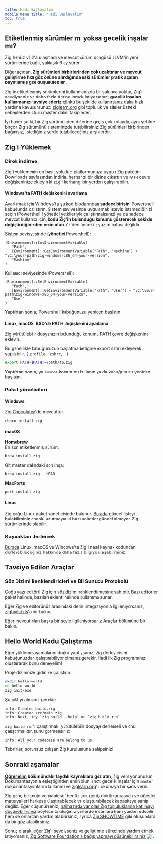 ```yaml
---
title: Hadi Başlayalım
mobile_menu_title: "Hadi Başlayalım"
toc: true
---
```


## Etiketlenmiş sürümler mi yoksa gecelik inşalar mı?
Zig henüz v1.0'a ulaşmadı ve mevcut sürüm döngüsü LLVM'in yeni sürümlerine bağlı, yaklaşık 6 ay sürer.

Diğer açıdan, **Zig sürümleri birbirlerinden çok uzaktırlar ve mevcut geliştirme hızı göz önüne alındığında eski sürümler pratik açıdan bayatlamış gibi düşünülebilir.**.

Zig'in etiketlenmiş sürümlerini kullanmanızda bir sakınca yoktur, Zig'i sevdiyseniz ve daha fazla derine inmek istiyorsanız;
**gecelik inşaları kullanmanızı tavsiye ederiz** çünkü bu şekilde kullanırsanız daha hızlı yardıma kavuşursunuz:
[ziglearn.org](https://ziglearn.org) gibi topluluk ve siteler üstteki sebeplerden ötürü master dalını takip eder.

İyi haber şu ki, bir Zig sürümünden diğerine geçiş çok kolaydır, aynı şekilde birçok Zig sürümünü sisteminizde tutabilirsiniz: Zig sürümleri birbirinden bağımsız, istediğiniz yerde tutabileceğiniz arşivlerdir.

## Zig'i Yüklemek
### Direk indirme
Zig'i yüklemenin en basit yoludur: platformunuza uygun Zig paketini [Downloads](/download) sayfasından indirin,
herhangi bir dizine çıkartın ve `PATH` çevre değişkeninize ekleyin ki `zig`'i herhangi bir yerden çalıştırabilin.

#### Windows'ta PATH değişkenini ayarlama
Ayarlamak için Windows'ta şu kod bloklarından **sadece birisini** Powershell kabuğunda çalıştırın.
Sistem seviyesinde uygulamak isteyip istemediğinizi seçin (Powershell'i yönetici yetkileriyle çalıştırmalısınız)
ya da sadece mevcut kullanıcı için, **kodu Zig'in bulunduğu konumu gösterecek şekilde değiştirdiğinizden emin olun**.
`C:`'den önceki `;` yazım hatası değildir.

Sistem sevisyesinde (**yönetici** Powershell):
```
[Environment]::SetEnvironmentVariable(
   "Path",
   [Environment]::GetEnvironmentVariable("Path", "Machine") + ";C:\your-path\zig-windows-x86_64-your-version",
   "Machine"
)
```

Kullanıcı seviyesinde (Powershell):
```
[Environment]::SetEnvironmentVariable(
   "Path",
   [Environment]::GetEnvironmentVariable("Path", "User") + ";C:\your-path\zig-windows-x86_64-your-version",
   "User"
)
```
Yaptıktan sonra, Powershell kabuğunuzu yeniden başlatın.

#### Linux, macOS, BSD'de PATH değişkenini ayarlama
Zig yürütülebilir dosyanızın bulunduğu konumu PATH çevre değişkenine ekleyin.

Bu genellikle kabuğunuzun başlatma betiğine export satırı ekleyerek yapılabilir. (`.profile`, `.zshrc`, ...)

```bash
export PATH=$PATH:~/path/to/zig
```
Yaptıktan sonra, ya `source` komutunu kullanın ya da kabuğunuzu yeniden başlatın.

### Paket yöneticileri
#### Windows
Zig [Chocolatey](https://chocolatey.org/packages/zig)'de mevcuttur.
```
choco install zig
```

#### macOS

**Homebrew**  
En son etiketlenmiş sürüm:
```
brew install zig
```

Git master dalındaki son inşa:
```
brew install zig --HEAD
```

**MacPorts**
```
port install zig
```
#### Linux
Zig çoğu Linux paket yöneticisinde bulunur. [Burada](https://github.com/ziglang/zig/wiki/Install-Zig-from-a-Package-Manager)
güncel listeyi bulabilirsiniz ancakl unutmayın ki bazı paketler güncel olmayan Zig sürümlerinde olabilir.

### Kaynaktan derlemek
[Burada](https://github.com/ziglang/zig/wiki/Building-Zig-From-Source) 
Linux, macOS ve Windows'ta Zig'i nasıl kaynak kodundan derleyebileceğiniz hakkında daha fazla bilgiye ulaşabilirsiniz.

## Tavsiye Edilen Araçlar
### Söz Dizimi Renklendiricleri ve Dil Sunucu Protokolü
Çoğu yazı editörü Zig için söz dizimi renklendirmesine sahiptir.
Bazı editörler paket halinde, bazıları eklenti halinde kullanıma sunar.

Eğer Zig ve editörünüz arasındaki derin integrasyonla ilgileniyorsanız, [zigtools/zls](https://github.com/zigtools/zls)'a bir bakın.

Eğer mevcut olan başka bir şeyle ilgileniyorsanız [Araçlar](../tools/) bölümüne bir bakın.

## Hello World Kodu Çalıştırma
Eğer yükleme aşamalarını doğru yaptıysanız, Zig derleyicisini kabuğunuzdan çalıştırabiliyor olmanız gerekir.
Hadi ilk Zig programınızı oluşturarak bunu deneyelim!

Proje dizininize gidin ve çalıştırın:
```bash
mkdir hello-world
cd hello-world
zig init-exe
```

Şu çıktıyı almanız gerekir:
```
info: Created build.zig
info: Created src/main.zig
info: Next, try `zig build --help` or `zig build run`
```

`zig build run`'ı çalıştırmak, yürütülebilir dosyayı derlemeli ve onu çalıştırmalıdır, şunu görmelisiniz:
```
info: All your codebase are belong to us.
```

Tebrikler, sorunsuz çalışan Zig kurulumuna sahipsiniz!  

## Sonraki aşamalar
**[Öğrenelim](../) bölümündeki faydalı kaynaklara göz atın**, Zig versiyonunuzun Dokümantasyonla eşleştiğinden emin olun.
(not: gecelik inşalar için `master` dokümantasyonlarını kullanın) ve [ziglearn.org](https://ziglearn.org)'u okumaya bir şans verin.

Zig genç bir proje ve maalesef henüz çok geniş dokümantasyon ve öğretici materyalleri herkese ulaştırabilecek ve oluşturabilecek kapasiteye sahip değiliz.
Eğer düşünürseniz, [halihazırda var olan Zig topluluklarına katılmayı düşünebilirsiniz](https://github.com/ziglang/zig/wiki/Community)
böylece takıldığınız yerlerde insanlara hem yardım edebilir hem de onlardan yardım alabilirsiniz, ayrıca [Zig SHOWTIME](https://zig.show) gibi oluşumlara da bir göz atabilirsiniz.

Sonuç olarak, eğer Zig'i sevdiyseniz ve geliştirme sürecinde yardım etmek istiyorsanız, [Zig Software Foundation'a bağış yapmayı düşünebilirsiniz](../../zsf)
<img src="/heart.svg" style="vertical-align:middle; margin-right: 5px">.
